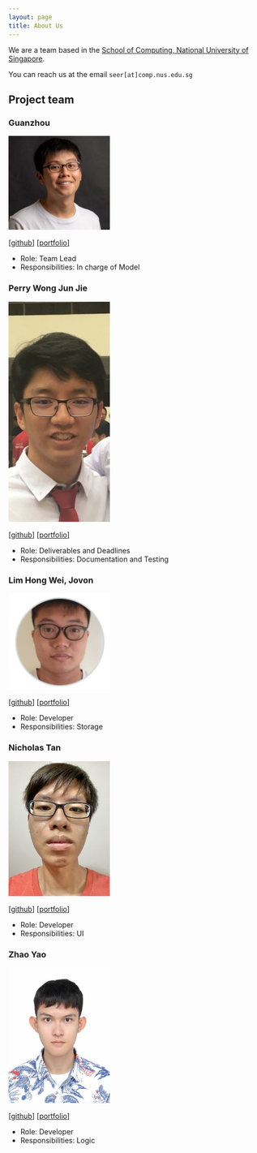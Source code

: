 ```yaml
---
layout: page
title: About Us
---
```


We are a team based in the [School of Computing, National University of Singapore](http://www.comp.nus.edu.sg).

You can reach us at the email `seer[at]comp.nus.edu.sg`

## Project team

### Guanzhou

<img src="images/guanzhou03.png" width="200px">

[[github](https://github.com/guanzhou03)]
[[portfolio](team/guanzhou03.md)]

* Role: Team Lead
* Responsibilities: In charge of Model

### Perry Wong Jun Jie

<img src="images/perry.png" width="200px">

[[github](https://github.com/pwjj2000)]
[[portfolio](team/perry.md)]

* Role: Deliverables and Deadlines
* Responsibilities: Documentation and Testing

### Lim Hong Wei, Jovon

<img src="images/jovonlim.png" width="200px">

[[github](http://github.com/jovonlim)] [[portfolio](team/jovonlim.md)]

* Role: Developer
* Responsibilities: Storage

### Nicholas Tan

<img src="images/nicholastan.png" width="200px">

[[github](https://github.com/NicholasTYD)]
[[portfolio](team/nicholastyd.md)]

* Role: Developer
* Responsibilities: UI

### Zhao Yao

<img src="images/zhaoyao.png" width="200px">

[[github](http://github.com/wingkei67)]
[[portfolio](team/zhaoyao.md)]

* Role: Developer
* Responsibilities: Logic
